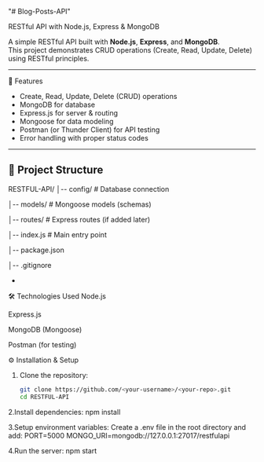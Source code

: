 "# Blog-Posts-API" 

 RESTful API with Node.js, Express & MongoDB

A simple RESTful API built with **Node.js**, **Express**, and **MongoDB**.  
This project demonstrates CRUD operations (Create, Read, Update, Delete) using RESTful principles.

---

🚀 Features
- Create, Read, Update, Delete (CRUD) operations
- MongoDB for database
- Express.js for server & routing
- Mongoose for data modeling
- Postman (or Thunder Client) for API testing
- Error handling with proper status codes

---

## 📂 Project Structure
RESTFUL-API/
│-- config/ # Database connection

│-- models/ # Mongoose models (schemas)

│-- routes/ # Express routes (if added later)

│-- index.js # Main entry point

│-- package.json

│-- .gitignore

-

🛠️ Technologies Used
Node.js

Express.js

MongoDB (Mongoose)

Postman (for testing)

 ⚙️ Installation & Setup

1. Clone the repository:
   ```bash
   git clone https://github.com/<your-username>/<your-repo>.git
   cd RESTFUL-API
2.Install dependencies:
   npm install
   
3.Setup environment variables:
Create a .env file in the root directory and add:
PORT=5000
MONGO_URI=mongodb://127.0.0.1:27017/restfulapi

4.Run the server:
npm start

